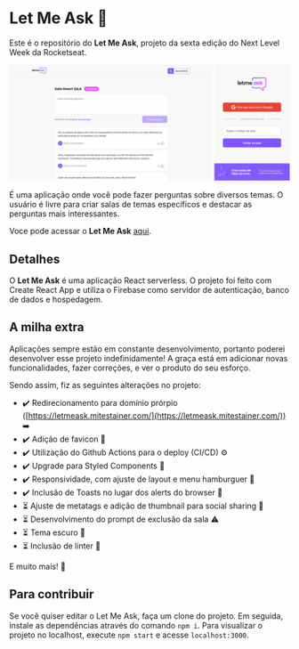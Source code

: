 # Let Me Ask 💭

Este é o repositório do **Let Me Ask**, projeto da sexta edição do Next Level Week da Rocketseat.

![](./cover.png)

É uma aplicação onde você pode fazer perguntas sobre diversos temas. O usuário é livre para criar salas de temas específicos e destacar as perguntas mais interessantes.

Voce pode acessar o **Let Me Ask** [aqui](https://letmeask.mitestainer.com/).

## Detalhes

O **Let Me Ask** é uma aplicação React serverless. O projeto foi feito com Create React App e utiliza o Firebase como servidor de autenticação, banco de dados e hospedagem.

## A milha extra

Aplicações sempre estão em constante desenvolvimento, portanto poderei desenvolver esse projeto indefinidamente! A graça está em adicionar novas funcionalidades, fazer correções, e ver o produto do seu esforço.

Sendo assim, fiz as seguintes alterações no projeto:

- ✔️ Redirecionamento para domínio prórpio ([https://letmeask.mitestainer.com/](https://letmeask.mitestainer.com/)) ➡️
- ✔️ Adição de favicon 💁
- ✔️ Utilização do Github Actions para o deploy (CI/CD) ⚙️
- ✔️ Upgrade para Styled Components 💅
- ✔️ Responsividade, com ajuste de layout e menu hamburguer 📱
- ✔️ Inclusão de Toasts no lugar dos alerts do browser 🍞
- ⏳ Ajuste de metatags e adição de thumbnail para social sharing 🔗
- ⏳ Desenvolvimento do prompt de exclusão da sala ⚠️
- ⏳ Tema escuro 🌙
- ⏳ Inclusão de linter 🔎

E muito mais! 🚀

## Para contribuir

Se você quiser editar o Let Me Ask, faça um clone do projeto. Em seguida, instale as dependências através do comando `npm i`. Para visualizar o projeto no localhost, execute `npm start` e acesse `localhost:3000`.
